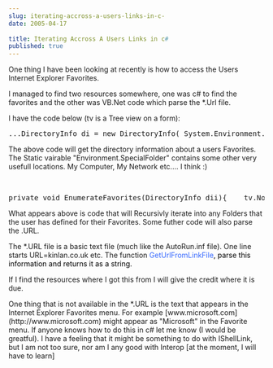 ```yaml
---
slug: iterating-accross-a-users-links-in-c-
date: 2005-04-17
 
title: Iterating Accross A Users Links in c#
published: true
---
```

One thing I have been looking at recently is how to access the Users Internet Explorer Favorites.<p />I managed to find two resources somewhere, one was c# to find the favorites and the other was VB.Net code which parse the *.Url file.<p />I have the code below (tv is a Tree view on a form):<br /><div class="CodeRay">
  <div class="code"><pre>...DirectoryInfo di = new DirectoryInfo( System.Environment.GetFolderPath(  Environment.SpecialFolder.Favorites ));EnumerateFavorites(di);...</pre></div>
</div>
<p />The above code will get the directory information about a users Favorites. The Static vairable "Environment.SpecialFolder" contains some other very usefull locations. My Computer, My Network etc.... I think :)<p /><br /><div class="CodeRay">
  <div class="code"><pre>private void EnumerateFavorites(DirectoryInfo dii){    tv.Nodes.Add(dii.FullName);    int i = tv.Nodes.Count-1;    foreach(DirectoryInfo dI in dii.GetDirectories())    {                 EnumerateFavorites(dI);    }    foreach(FileInfo fi in dii.GetFiles())    {        string URL = GetUrlFromLinkFile(fi.FullName);        tv.Nodes[i].Nodes.Add(URL);         }}private string GetUrlFromLinkFile(string file){    StreamReader sr = null;    string content;    if(!file.EndsWith(&quot;.url&quot;))        return &quot;&quot;;     try    {        sr = new StreamReader(file);        content = sr.ReadToEnd();    }    finally    {        if(sr != null)            sr.Close();    }    if(content.Length == 0)        return &quot;&quot;;    int startI = content.IndexOf(&quot;URL=&quot;);    if(startI == -1)        return &quot;&quot;;    startI += 4;    int endI = content.IndexOf(    Environment.NewLine, startI + 1);    return content.Substring(startI, endI -startI);}</pre></div>
</div>
<p />What appears above is code that will Recursivly iterate into any Folders that the user has defined for their Favorites. Some futher code will also parse the .URL.<p />The *.URL file is a basic text file (much like the AutoRun.inf file). One line starts URL=kinlan.co.uk etc. The function <span style="color: #3366ff;">GetUrlFromLinkFile</span><span style="color: #000000;">, parse this information and returns it as a string.</span><p />If I find the resources where I got this from I will give the credit where it is due.<p />One thing that is not available in the *.URL is the text that appears in the Internet Explorer Favorites menu.  For example [www.microsoft.com](http://www.microsoft.com) might appear as "Microsoft" in the Favorite menu.  If anyone knows how to do this in c# let me know (I would be greatful).  I have a feeling that it might be something to do with IShellLink, but I am not too sure, nor am I any good with Interop [at the moment, I will have to learn]

